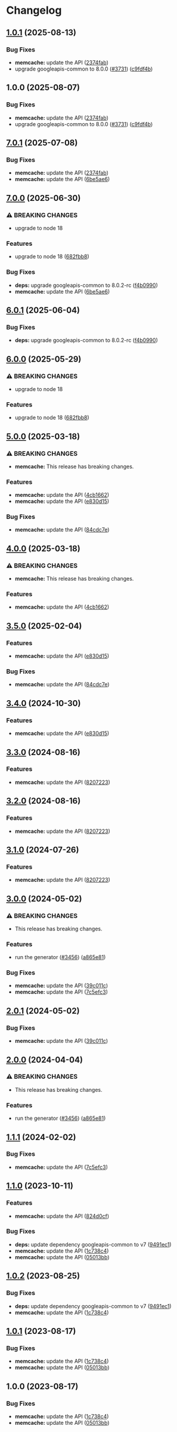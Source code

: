 # Changelog

## [1.0.1](https://github.com/googleapis/google-api-nodejs-client/compare/memcache-v1.0.0...memcache-v1.0.1) (2025-08-13)


### Bug Fixes

* **memcache:** update the API ([2374fab](https://github.com/googleapis/google-api-nodejs-client/commit/2374fab2a5c5baa7d4c67d36b0aa308e7deb9328))
* upgrade googleapis-common to 8.0.0  ([#3731](https://github.com/googleapis/google-api-nodejs-client/issues/3731)) ([c9fdf4b](https://github.com/googleapis/google-api-nodejs-client/commit/c9fdf4b34d6c9bcf608eee35dd281d4680be9797))

## 1.0.0 (2025-08-07)


### Bug Fixes

* **memcache:** update the API ([2374fab](https://github.com/googleapis/google-api-nodejs-client/commit/2374fab2a5c5baa7d4c67d36b0aa308e7deb9328))
* upgrade googleapis-common to 8.0.0  ([#3731](https://github.com/googleapis/google-api-nodejs-client/issues/3731)) ([c9fdf4b](https://github.com/googleapis/google-api-nodejs-client/commit/c9fdf4b34d6c9bcf608eee35dd281d4680be9797))

## [7.0.1](https://github.com/googleapis/google-api-nodejs-client/compare/memcache-v7.0.0...memcache-v7.0.1) (2025-07-08)


### Bug Fixes

* **memcache:** update the API ([2374fab](https://github.com/googleapis/google-api-nodejs-client/commit/2374fab2a5c5baa7d4c67d36b0aa308e7deb9328))
* **memcache:** update the API ([6be5ae6](https://github.com/googleapis/google-api-nodejs-client/commit/6be5ae6778e34e22aa10a88c999e49797f61fca0))

## [7.0.0](https://github.com/googleapis/google-api-nodejs-client/compare/memcache-v6.0.1...memcache-v7.0.0) (2025-06-30)


### ⚠ BREAKING CHANGES

* upgrade to node 18

### Features

* upgrade to node 18 ([682fbb8](https://github.com/googleapis/google-api-nodejs-client/commit/682fbb869189ae92b3e9a194d37d0548af0c1f92))


### Bug Fixes

* **deps:** upgrade googleapis-common to 8.0.2-rc ([f4b0990](https://github.com/googleapis/google-api-nodejs-client/commit/f4b099071040cfbcfe4a2e7d487d45ee93b369e0))
* **memcache:** update the API ([6be5ae6](https://github.com/googleapis/google-api-nodejs-client/commit/6be5ae6778e34e22aa10a88c999e49797f61fca0))

## [6.0.1](https://github.com/googleapis/google-api-nodejs-client/compare/memcache-v6.0.0...memcache-v6.0.1) (2025-06-04)


### Bug Fixes

* **deps:** upgrade googleapis-common to 8.0.2-rc ([f4b0990](https://github.com/googleapis/google-api-nodejs-client/commit/f4b099071040cfbcfe4a2e7d487d45ee93b369e0))

## [6.0.0](https://github.com/googleapis/google-api-nodejs-client/compare/memcache-v5.0.0...memcache-v6.0.0) (2025-05-29)


### ⚠ BREAKING CHANGES

* upgrade to node 18

### Features

* upgrade to node 18 ([682fbb8](https://github.com/googleapis/google-api-nodejs-client/commit/682fbb869189ae92b3e9a194d37d0548af0c1f92))

## [5.0.0](https://github.com/googleapis/google-api-nodejs-client/compare/memcache-v4.0.0...memcache-v5.0.0) (2025-03-18)


### ⚠ BREAKING CHANGES

* **memcache:** This release has breaking changes.

### Features

* **memcache:** update the API ([4cb1662](https://github.com/googleapis/google-api-nodejs-client/commit/4cb1662a7d6ddc692a7d63ae550364b8ee018870))
* **memcache:** update the API ([e830d15](https://github.com/googleapis/google-api-nodejs-client/commit/e830d154266e49757d2c624ab98e8e2065e941dc))


### Bug Fixes

* **memcache:** update the API ([84cdc7e](https://github.com/googleapis/google-api-nodejs-client/commit/84cdc7e0bb01b28cc740deb369075158f0e38b2e))

## [4.0.0](https://github.com/googleapis/google-api-nodejs-client/compare/memcache-v3.5.0...memcache-v4.0.0) (2025-03-18)


### ⚠ BREAKING CHANGES

* **memcache:** This release has breaking changes.

### Features

* **memcache:** update the API ([4cb1662](https://github.com/googleapis/google-api-nodejs-client/commit/4cb1662a7d6ddc692a7d63ae550364b8ee018870))

## [3.5.0](https://github.com/googleapis/google-api-nodejs-client/compare/memcache-v3.4.0...memcache-v3.5.0) (2025-02-04)


### Features

* **memcache:** update the API ([e830d15](https://github.com/googleapis/google-api-nodejs-client/commit/e830d154266e49757d2c624ab98e8e2065e941dc))


### Bug Fixes

* **memcache:** update the API ([84cdc7e](https://github.com/googleapis/google-api-nodejs-client/commit/84cdc7e0bb01b28cc740deb369075158f0e38b2e))

## [3.4.0](https://github.com/googleapis/google-api-nodejs-client/compare/memcache-v3.3.0...memcache-v3.4.0) (2024-10-30)


### Features

* **memcache:** update the API ([e830d15](https://github.com/googleapis/google-api-nodejs-client/commit/e830d154266e49757d2c624ab98e8e2065e941dc))

## [3.3.0](https://github.com/googleapis/google-api-nodejs-client/compare/memcache-v3.2.0...memcache-v3.3.0) (2024-08-16)


### Features

* **memcache:** update the API ([8207223](https://github.com/googleapis/google-api-nodejs-client/commit/82072230dc1016a8f68425348f8f57cb589889a6))

## [3.2.0](https://github.com/googleapis/google-api-nodejs-client/compare/memcache-v3.1.0...memcache-v3.2.0) (2024-08-16)


### Features

* **memcache:** update the API ([8207223](https://github.com/googleapis/google-api-nodejs-client/commit/82072230dc1016a8f68425348f8f57cb589889a6))

## [3.1.0](https://github.com/googleapis/google-api-nodejs-client/compare/memcache-v3.0.0...memcache-v3.1.0) (2024-07-26)


### Features

* **memcache:** update the API ([8207223](https://github.com/googleapis/google-api-nodejs-client/commit/82072230dc1016a8f68425348f8f57cb589889a6))

## [3.0.0](https://github.com/googleapis/google-api-nodejs-client/compare/memcache-v2.0.1...memcache-v3.0.0) (2024-05-02)


### ⚠ BREAKING CHANGES

* This release has breaking changes.

### Features

* run the generator ([#3456](https://github.com/googleapis/google-api-nodejs-client/issues/3456)) ([a865e81](https://github.com/googleapis/google-api-nodejs-client/commit/a865e81539b315d3b321650663ba0b2555b1e5a1))


### Bug Fixes

* **memcache:** update the API ([39c011c](https://github.com/googleapis/google-api-nodejs-client/commit/39c011c3681af3e906b370080a2ca8a6caf83fa0))
* **memcache:** update the API ([7c5efc3](https://github.com/googleapis/google-api-nodejs-client/commit/7c5efc3f97f712db50f896d61bdd61f01d3ec465))

## [2.0.1](https://github.com/googleapis/google-api-nodejs-client/compare/memcache-v2.0.0...memcache-v2.0.1) (2024-05-02)


### Bug Fixes

* **memcache:** update the API ([39c011c](https://github.com/googleapis/google-api-nodejs-client/commit/39c011c3681af3e906b370080a2ca8a6caf83fa0))

## [2.0.0](https://github.com/googleapis/google-api-nodejs-client/compare/memcache-v1.1.1...memcache-v2.0.0) (2024-04-04)


### ⚠ BREAKING CHANGES

* This release has breaking changes.

### Features

* run the generator ([#3456](https://github.com/googleapis/google-api-nodejs-client/issues/3456)) ([a865e81](https://github.com/googleapis/google-api-nodejs-client/commit/a865e81539b315d3b321650663ba0b2555b1e5a1))

## [1.1.1](https://github.com/googleapis/google-api-nodejs-client/compare/memcache-v1.1.0...memcache-v1.1.1) (2024-02-02)


### Bug Fixes

* **memcache:** update the API ([7c5efc3](https://github.com/googleapis/google-api-nodejs-client/commit/7c5efc3f97f712db50f896d61bdd61f01d3ec465))

## [1.1.0](https://github.com/googleapis/google-api-nodejs-client/compare/memcache-v1.0.2...memcache-v1.1.0) (2023-10-11)


### Features

* **memcache:** update the API ([824d0cf](https://github.com/googleapis/google-api-nodejs-client/commit/824d0cf5a00f26cf5fc9cbba739b292f7e046800))


### Bug Fixes

* **deps:** update dependency googleapis-common to v7 ([9491ec1](https://github.com/googleapis/google-api-nodejs-client/commit/9491ec1cdc3c413e7d73edcfcd59cf5c28a7c855))
* **memcache:** update the API ([1c738c4](https://github.com/googleapis/google-api-nodejs-client/commit/1c738c4e5f70598e51eb2163a2e01ad9c6da38db))
* **memcache:** update the API ([05013bb](https://github.com/googleapis/google-api-nodejs-client/commit/05013bb4d2c0c9e6c090136959de463c276354da))

## [1.0.2](https://github.com/googleapis/google-api-nodejs-client/compare/memcache-v1.0.1...memcache-v1.0.2) (2023-08-25)


### Bug Fixes

* **deps:** update dependency googleapis-common to v7 ([9491ec1](https://github.com/googleapis/google-api-nodejs-client/commit/9491ec1cdc3c413e7d73edcfcd59cf5c28a7c855))
* **memcache:** update the API ([1c738c4](https://github.com/googleapis/google-api-nodejs-client/commit/1c738c4e5f70598e51eb2163a2e01ad9c6da38db))

## [1.0.1](https://github.com/googleapis/google-api-nodejs-client/compare/memcache-v1.0.0...memcache-v1.0.1) (2023-08-17)


### Bug Fixes

* **memcache:** update the API ([1c738c4](https://github.com/googleapis/google-api-nodejs-client/commit/1c738c4e5f70598e51eb2163a2e01ad9c6da38db))
* **memcache:** update the API ([05013bb](https://github.com/googleapis/google-api-nodejs-client/commit/05013bb4d2c0c9e6c090136959de463c276354da))

## 1.0.0 (2023-08-17)


### Bug Fixes

* **memcache:** update the API ([1c738c4](https://github.com/googleapis/google-api-nodejs-client/commit/1c738c4e5f70598e51eb2163a2e01ad9c6da38db))
* **memcache:** update the API ([05013bb](https://github.com/googleapis/google-api-nodejs-client/commit/05013bb4d2c0c9e6c090136959de463c276354da))
